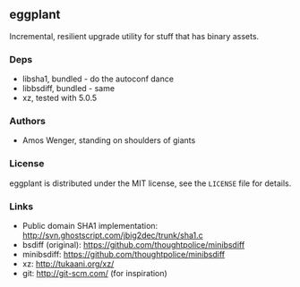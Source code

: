 ## eggplant

Incremental, resilient upgrade utility for stuff that has binary assets.

### Deps

  * libsha1, bundled - do the autoconf dance
  * libbsdiff, bundled - same
  * xz, tested with 5.0.5

### Authors

  * Amos Wenger, standing on shoulders of giants

### License

eggplant is distributed under the MIT license, see the `LICENSE` file for details.
  
### Links

  * Public domain SHA1 implementation: <http://svn.ghostscript.com/jbig2dec/trunk/sha1.c>
  * bsdiff (original): <https://github.com/thoughtpolice/minibsdiff>
  * minibsdiff: <https://github.com/thoughtpolice/minibsdiff>
  * xz: <http://tukaani.org/xz/>
  * git: <http://git-scm.com/> (for inspiration)

